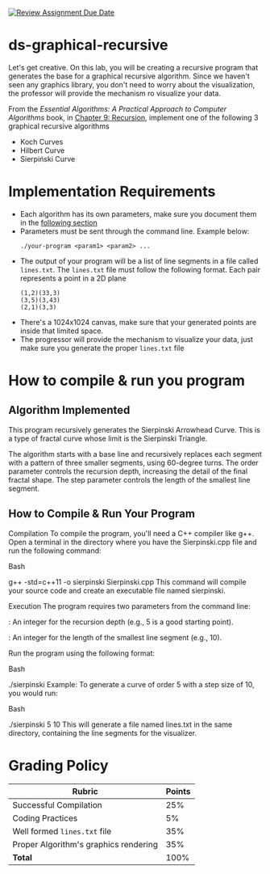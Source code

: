 [![Review Assignment Due Date](https://classroom.github.com/assets/deadline-readme-button-22041afd0340ce965d47ae6ef1cefeee28c7c493a6346c4f15d667ab976d596c.svg)](https://classroom.github.com/a/f_6PzPyj)
# ds-graphical-recursive

Let's get creative. On this lab, you will be creating a recursive program that generates the base for a graphical recursive algorithm. Since we haven't seen any graphics library, you don't need to worry about the visualization, the professor will provide the mechanism ro visualize your data.

From the _Essential Algorithms: A Practical Approach to Computer Algorithms_ book, in [Chapter 9: Recursion](https://learning.oreilly.com/library/view/essential-algorithms-a/9781118612101/17_chapter09.html#c09-5), implement one of the following 3 graphical recursive algorithms

- Koch Curves
- Hilbert Curve
- Sierpiński Curve

# Implementation Requirements

- Each algorithm has its own parameters, make sure you document them in the [following section](#how-to-compile--run-you-program)
- Parameters must be sent through the command line. Example below:
    ```
    ./your-program <param1> <param2> ... 
    ```
- The output of your program will be a list of line segments in a file called `lines.txt`. The `lines.txt` file must follow the following format. Each pair represents a point in a 2D plane
    ```
    (1,2)(33,3)
    (3,5)(3,43)
    (2,1)(3,3)
    ```
- There's a 1024x1024 canvas, make sure that your generated points are inside that limited space. 
- The progressor will provide the mechanism to visualize your data, just make sure you generate the proper `lines.txt` file




# How to compile & run you program

## Algorithm Implemented
This program recursively generates the Sierpinski Arrowhead Curve. This is a type of fractal curve whose limit is the Sierpinski Triangle.

The algorithm starts with a base line and recursively replaces each segment with a pattern of three smaller segments, using 60-degree turns. The order parameter controls the recursion depth, increasing the detail of the final fractal shape. The step parameter controls the length of the smallest line segment.

## How to Compile & Run Your Program
Compilation
To compile the program, you'll need a C++ compiler like g++. Open a terminal in the directory where you have the Sierpinski.cpp file and run the following command:

Bash

g++ -std=c++11 -o sierpinski Sierpinski.cpp
This command will compile your source code and create an executable file named sierpinski.

Execution
The program requires two parameters from the command line:

<order>: An integer for the recursion depth (e.g., 5 is a good starting point).

<step>: An integer for the length of the smallest line segment (e.g., 10).

Run the program using the following format:

Bash

./sierpinski <order> <step>
Example:
To generate a curve of order 5 with a step size of 10, you would run:

Bash

./sierpinski 5 10
This will generate a file named lines.txt in the same directory, containing the line segments for the visualizer.

# Grading Policy

| **Rubric**                             | **Points** |
|----------------------------------------|------------|
| Successful Compilation                 | 25%        |
| Coding Practices                       | 5%         |
| Well formed `lines.txt` file           | 35%        |
| Proper Algorithm's graphics rendering  | 35%        |
| **Total**                              | 100%       |
